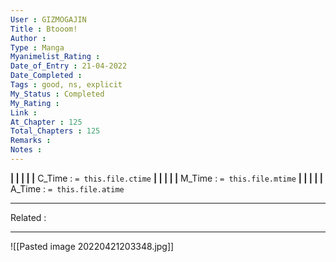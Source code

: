 ```yaml
---
User : GIZMOGAJIN
Title : Btooom!
Author : 
Type : Manga
Myanimelist_Rating : 
Date_of_Entry : 21-04-2022 
Date_Completed : 
Tags : good, ns, explicit
My_Status : Completed
My_Rating : 
Link : 
At_Chapter : 125
Total_Chapters : 125
Remarks : 
Notes : 
---
```

**|  |  |  |  |** C_Time : `= this.file.ctime` **|  |  |  |  |** M_Time : `= this.file.mtime` **|  |  |  |  |** A_Time : `= this.file.atime` 

---
Related : 

---
![[Pasted image 20220421203348.jpg]]